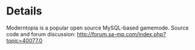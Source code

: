# Details #

Moderntopia is a popular open source MySQL-based gamemode. Source code and forum discussion: http://forum.sa-mp.com/index.php?topic=40077.0